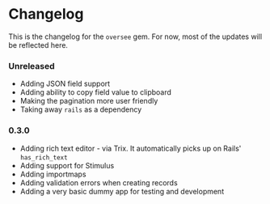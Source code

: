 # Changelog

This is the changelog for the `oversee` gem. For now, most of the updates will be reflected here.

### Unreleased

- Adding JSON field support
- Adding ability to copy field value to clipboard
- Making the pagination more user friendly
- Taking away `rails` as a dependency

### 0.3.0

- Adding rich text editor - via Trix. It automatically picks up on Rails' `has_rich_text`
- Adding support for Stimulus
- Adding importmaps
- Adding validation errors when creating records
- Adding a very basic dummy app for testing and development
